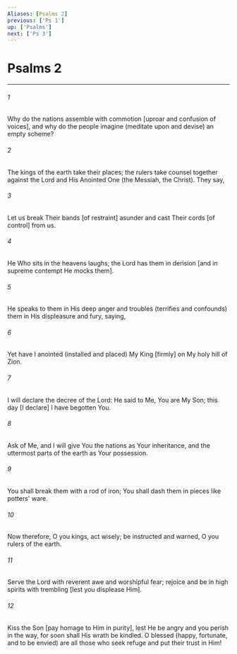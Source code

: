 ```yaml
---
Aliases: [Psalms 2]
previous: ['Ps 1']
up: ['Psalms']
next: ['Ps 3']
---
```

# Psalms 2

***














###### 1 






Why do the nations assemble with commotion [uproar and confusion of voices], and why do the people imagine (meditate upon and devise) an empty scheme? 













###### 2 






The kings of the earth take their places; the rulers take counsel together against the Lord and His Anointed One (the Messiah, the Christ). They say, 













###### 3 






Let us break Their bands [of restraint] asunder and cast Their cords [of control] from us. 













###### 4 






He Who sits in the heavens laughs; the Lord has them in derision [and in supreme contempt He mocks them]. 













###### 5 






He speaks to them in His deep anger and troubles (terrifies and confounds) them in His displeasure and fury, saying, 













###### 6 






Yet have I anointed (installed and placed) My King [firmly] on My holy hill of Zion. 













###### 7 






I will declare the decree of the Lord: He said to Me, You are My Son; this day [I declare] I have begotten You. 













###### 8 






Ask of Me, and I will give You the nations as Your inheritance, and the uttermost parts of the earth as Your possession. 













###### 9 






You shall break them with a rod of iron; You shall dash them in pieces like potters' ware. 













###### 10 






Now therefore, O you kings, act wisely; be instructed and warned, O you rulers of the earth. 













###### 11 






Serve the Lord with reverent awe and worshipful fear; rejoice and be in high spirits with trembling [lest you displease Him]. 













###### 12 






Kiss the Son [pay homage to Him in purity], lest He be angry and you perish in the way, for soon shall His wrath be kindled. O blessed (happy, fortunate, and to be envied) are all those who seek refuge and put their trust in Him!
